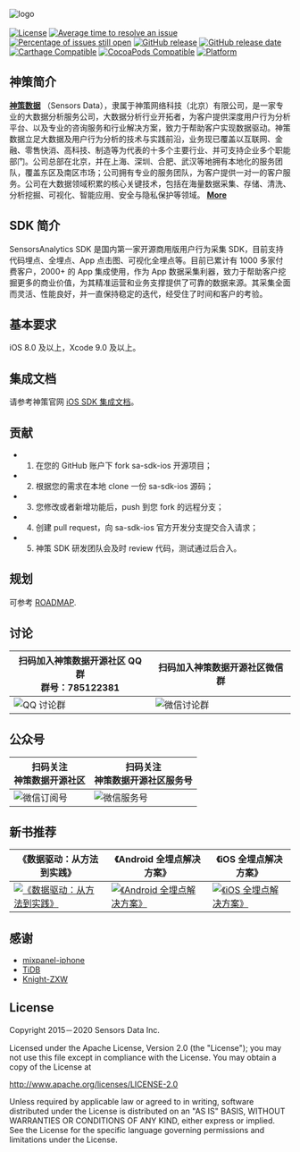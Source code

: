 ![logo](https://opensource.sensorsdata.cn/wp-content/uploads/logo.png)
<br><br>
[![License](https://img.shields.io/github/license/sensorsdata/sa-sdk-ios.svg)](https://github.com/sensorsdata/sa-sdk-ios/blob/master/LICENSE)
[![Average time to resolve an issue](http://isitmaintained.com/badge/resolution/sensorsdata/sa-sdk-ios.svg)](http://isitmaintained.com/project/sensorsdata/sa-sdk-ios "Average time to resolve an issue")
[![Percentage of issues still open](http://isitmaintained.com/badge/open/sensorsdata/sa-sdk-ios.svg)](http://isitmaintained.com/project/sensorsdata/sa-sdk-ios "Percentage of issues still open")
[![GitHub release](https://img.shields.io/github/tag/sensorsdata/sa-sdk-ios.svg?label=release)](https://github.com/sensorsdata/sa-sdk-ios/releases)
[![GitHub release date](https://img.shields.io/github/release-date/sensorsdata/sa-sdk-ios.svg)](https://github.com/sensorsdata/sa-sdk-ios/releases)
[![Carthage Compatible](https://img.shields.io/badge/Carthage-compatible-4BC51D.svg?style=flat)](https://github.com/Carthage/Carthage)
[![CocoaPods Compatible](https://img.shields.io/cocoapods/v/SensorsAnalyticsSDK.svg)](https://img.shields.io/cocoapods/v/SensorsAnalyticsSDK.svg)
[![Platform](https://img.shields.io/cocoapods/p/SensorsAnalyticsSDK.svg?style=flat)](http://cocoadocs.org/docsets/SensorsAnalyticsSDK)

## 神策简介

[**神策数据**](https://www.sensorsdata.cn/)
（Sensors Data），隶属于神策网络科技（北京）有限公司，是一家专业的大数据分析服务公司，大数据分析行业开拓者，为客户提供深度用户行为分析平台、以及专业的咨询服务和行业解决方案，致力于帮助客户实现数据驱动。神策数据立足大数据及用户行为分析的技术与实践前沿，业务现已覆盖以互联网、金融、零售快消、高科技、制造等为代表的十多个主要行业、并可支持企业多个职能部门。公司总部在北京，并在上海、深圳、合肥、武汉等地拥有本地化的服务团队，覆盖东区及南区市场；公司拥有专业的服务团队，为客户提供一对一的客户服务。公司在大数据领域积累的核心关键技术，包括在海量数据采集、存储、清洗、分析挖掘、可视化、智能应用、安全与隐私保护等领域。 [**More**](https://www.sensorsdata.cn/about/aboutus.html)


## SDK 简介

SensorsAnalytics SDK 是国内第一家开源商用版用户行为采集 SDK，目前支持代码埋点、全埋点、App 点击图、可视化全埋点等。目前已累计有 1000 多家付费客户，2000+ 的 App 集成使用，作为 App 数据采集利器，致力于帮助客户挖掘更多的商业价值，为其精准运营和业务支撑提供了可靠的数据来源。其采集全面而灵活、性能良好，并一直保持稳定的迭代，经受住了时间和客户的考验。

## 基本要求

iOS 8.0 及以上，Xcode 9.0 及以上。

## 集成文档

请参考神策官网 [iOS SDK 集成文档](http://www.sensorsdata.cn/manual/ios_sdk.html)。


## 贡献

* 1.  在您的 GitHub 账户下 fork sa-sdk-ios 开源项目；
* 2.  根据您的需求在本地 clone 一份 sa-sdk-ios 源码；
* 3.  您修改或者新增功能后，push 到您 fork 的远程分支；
* 4.  创建 pull request，向 sa-sdk-ios 官方开发分支提交合入请求；
* 5.  神策 SDK 研发团队会及时 review 代码，测试通过后合入。

## 规划

可参考 [ROADMAP](ROADMAP.md).

## 讨论

| 扫码加入神策数据开源社区 QQ 群<br>群号：785122381 | 扫码加入神策数据开源社区微信群 |
| ------ | ------ |
|![ QQ 讨论群](https://opensource.sensorsdata.cn/wp-content/uploads/ContentCommonPic_1.png) | ![ 微信讨论群 ](https://opensource.sensorsdata.cn/wp-content/uploads/ContentCommonPic_2.png) |

## 公众号

| 扫码关注<br>神策数据开源社区 | 扫码关注<br>神策数据开源社区服务号 |
| ------ | ------ |
|![ 微信订阅号 ](https://opensource.sensorsdata.cn/wp-content/uploads/ContentCommonPic_3.png) | ![ 微信服务号 ](https://opensource.sensorsdata.cn/wp-content/uploads/ContentCommonPic_4.png) |


## 新书推荐

| 《数据驱动：从方法到实践》 | 《Android 全埋点解决方案》 | 《iOS 全埋点解决方案》
| ------ | ------ | ------ |
| [![《数据驱动：从方法到实践》](https://opensource.sensorsdata.cn/wp-content/uploads/data_driven_book_1.jpg)](https://item.jd.com/12322322.html) | [![《Android 全埋点解决方案》](https://opensource.sensorsdata.cn/wp-content/uploads/Android-全埋点thumbnail_1.png)](https://item.jd.com/12574672.html) | [![《iOS 全埋点解决方案》](https://opensource.sensorsdata.cn/wp-content/uploads/iOS-全埋点thumbnail_1.png)](https://item.jd.com/12867068.html)


## 感谢
- [mixpanel-iphone](https://github.com/mixpanel/mixpanel-iphone) 
- [TiDB](https://github.com/pingcap/tidb) 
- [Knight-ZXW](https://github.com/Knight-ZXW)

## License

Copyright 2015－2020 Sensors Data Inc.

Licensed under the Apache License, Version 2.0 (the "License");
you may not use this file except in compliance with the License.
You may obtain a copy of the License at

http://www.apache.org/licenses/LICENSE-2.0

Unless required by applicable law or agreed to in writing, software
distributed under the License is distributed on an "AS IS" BASIS,
WITHOUT WARRANTIES OR CONDITIONS OF ANY KIND, either express or implied.
See the License for the specific language governing permissions and
limitations under the License.
